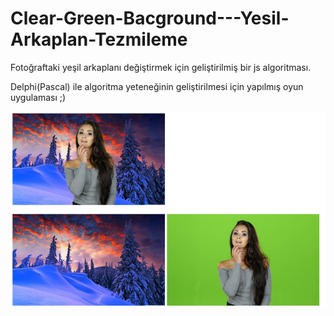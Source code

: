 # Clear-Green-Bacground---Yesil-Arkaplan-Tezmileme

Fotoğraftaki yeşil arkaplanı değiştirmek için geliştirilmiş bir js algoritması.

Delphi(Pascal) ile algoritma yeteneğinin geliştirilmesi için yapılmış oyun uygulaması ;)

<img src="https://github.com/halitince/Clear-Green-Bacground---Yesil-Arkaplan-Tezmileme/blob/master/Capture.PNG"  />
